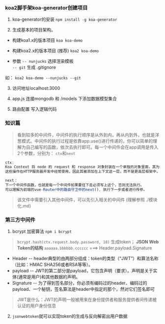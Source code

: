 


### koa2脚手架koa-generator创建项目
1. koa-generator的安装 `npm install -g koa-generator`

2. 生成基本的项目架构。
* 构建koa1.x的版本项目
`koa koa-demo`
* 构建koa2.x的版本项目  (推荐)
`koa2 koa-demo`

* 参数
`-- nunjucks` 选择渲染模板  
`-- git` 生成 .gitignore

如： `koa2 koa-demo --nunjucks --git`

3. 访问地址localhost:3000

4. app.js 连接mongodb 和 /models 下添加数据模型集合 
5. 路由配置 写入逻辑代码

### 知识篇
> 看到较多的中间件，中间件的执行顺序是从外到内，再从内到外，也就是洋葱模式。中间件的执行过程是依靠app.use()进行传递的，你可以简单的理解为自己编写的函数，依次去执行即可。每一个中间件会在app调用是传入2个参数，分别为： `ctx`和`next`


```js
ctx:  
Koa Context 将 node 的 request 和 response 对象封装在一个单独的对象里面，其为编写 web 应用和 API 提供了很多有用的方法。
这些操作在HTTP服务器开发中经常使用，因此其被添加在上下文这一层，而不是更高层框架中，因此将迫使中间件需要重新实现这些常用方法。

next： 
下一个中间件函数，也就是每一个中间件如果要往下走必须写上这个，否则无法执行。
可以理解为前端的vue-Router中的路由守卫中的next(), 执行下一步或者进行传参。
```
> 该文件中需要引入其他中间件，可以先引入相关的中间件 (理解参照 ./模块化.md)


### 第三方中间件
1. bcrypt 加密算法 
`npm i bcrypt`

> `bcrypt.hash(ctx.request.body.password, 10)` 生成token；
**JSON Web Token的结构**
`aaaaaa.bbbbbb.cccccc` ===> Header.payload.Signature

* Header --  header典型的由两部分组成：token的类型（“JWT”）和算法名称（比如：HMAC SHA256或者RSA等等）。
* payload -- JWT的第二部分是payload，它包含声明（要求）。声明是关于实体(通常是用户)和其他数据的声明。
* Signature -- 为了得到签名部分，你必须有编码过的header、编码过的payload、一个秘钥，签名算法是header中指定的那个，然对它们签名即可

> JWT是什么：JWT的声明一般被用来在身份提供者和服务提供者间传递被认证的用户身份信息

2. `jsonwebtoken`就可以实现token的生成与反向解密出用户数据